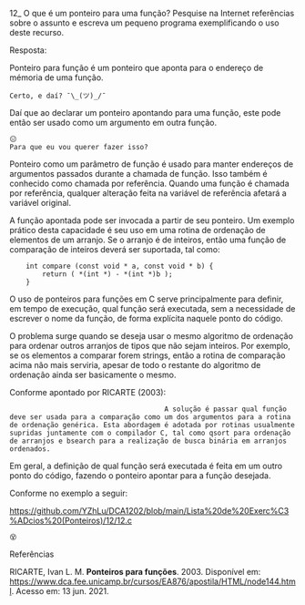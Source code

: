 12_ O que é um ponteiro para uma função? 
Pesquise na Internet referências sobre o 
assunto e escreva um pequeno programa 
exemplificando o uso deste recurso.

Resposta:

Ponteiro para função é um ponteiro que aponta para o endereço de mémoria de uma função.

```
Certo, e daí? ¯\_(ツ)_/¯
```
Daí que ao declarar um ponteiro apontando para uma função, este pode então ser usado como um argumento em outra função.

```
😑
Para que eu vou querer fazer isso?
```

Ponteiro como um parâmetro de função é usado para manter endereços de argumentos passados durante a chamada de função. Isso também é conhecido como chamada por referência. Quando uma função é chamada por referência, qualquer alteração feita na variável de referência afetará a variável original.

A função apontada pode ser invocada a partir de seu ponteiro. Um exemplo prático desta capacidade é seu uso em uma rotina de ordenação de elementos de um arranjo. Se o arranjo é de inteiros, então uma função de comparação de inteiros deverá ser suportada, tal como:

```
    int compare (const void * a, const void * b) {
        return ( *(int *) - *(int *)b );
    }
```
O uso de ponteiros para funções em C serve principalmente para definir, em tempo de execução, qual função será executada, sem a necessidade de escrever o nome da função, de forma explícita naquele ponto do código.

O problema surge quando se deseja usar o mesmo algoritmo de ordenação para ordenar outros arranjos de tipos que não sejam inteiros. Por exemplo, se os elementos a comparar forem strings, então a rotina de comparação acima não mais serviria, apesar de todo o restante do algoritmo de ordenação ainda ser basicamente o mesmo.

Conforme apontado por RICARTE (2003):

```
                                      A solução é passar qual função deve ser usada para a comparação como um dos argumentos para a rotina de ordenação genérica. Esta abordagem é adotada por rotinas usualmente supridas juntamente com o compilador C, tal como qsort para ordenação de arranjos e bsearch para a realização de busca binária em arranjos ordenados.
```

Em geral, a definição de qual função será executada é feita em um outro ponto do código, fazendo o ponteiro apontar para a função desejada.

Conforme no exemplo a seguir:

https://github.com/YZhLu/DCA1202/blob/main/Lista%20de%20Exerc%C3%ADcios%20(Ponteiros)/12/12.c


```
😵
```

Referências

RICARTE, Ivan L. M. **Ponteiros para funções**. 2003. Disponível em: <https://www.dca.fee.unicamp.br/cursos/EA876/apostila/HTML/node144.html>. Acesso em: 13 jun. 2021.